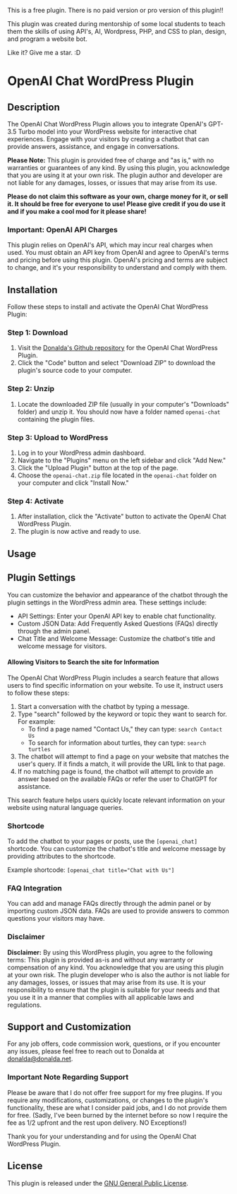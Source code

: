 This is a free plugin. There is no paid version or pro version of this plugin!! 

This plugin was created during mentorship of some local students to teach them the skills of using API's, AI, Wordpress, PHP, and CSS to plan, design, and program a website bot.

Like it? Give me a star. :D

# OpenAI Chat WordPress Plugin

## Description

The OpenAI Chat WordPress Plugin allows you to integrate OpenAI's GPT-3.5 Turbo model into your WordPress website for interactive chat experiences. Engage with your visitors by creating a chatbot that can provide answers, assistance, and engage in conversations.

**Please Note:** This plugin is provided free of charge and "as is," with no warranties or guarantees of any kind. By using this plugin, you acknowledge that you are using it at your own risk. The plugin author and developer are not liable for any damages, losses, or issues that may arise from its use.

**Please do not claim this software as your own, charge money for it, or sell it. It should be free for everyone to use! Please give credit if you do use it and if you make a cool mod for it please share!**

### Important: OpenAI API Charges

This plugin relies on OpenAI's API, which may incur real charges when used. You must obtain an API key from OpenAI and agree to OpenAI's terms and pricing before using this plugin. OpenAI's pricing and terms are subject to change, and it's your responsibility to understand and comply with them.

## Installation

Follow these steps to install and activate the OpenAI Chat WordPress Plugin:

### Step 1: Download

1. Visit the [Donalda's Github repository](https://github.com/donaldafeith/OpenAI--ChatGPT--Wordpress-Bot-FREE/) for the OpenAI Chat WordPress Plugin.
2. Click the "Code" button and select "Download ZIP" to download the plugin's source code to your computer.

### Step 2: Unzip

1. Locate the downloaded ZIP file (usually in your computer's "Downloads" folder) and unzip it. You should now have a folder named `openai-chat` containing the plugin files.

### Step 3: Upload to WordPress

1. Log in to your WordPress admin dashboard.
2. Navigate to the "Plugins" menu on the left sidebar and click "Add New."
3. Click the "Upload Plugin" button at the top of the page.
4. Choose the `openai-chat.zip` file located in the `openai-chat` folder on your computer and click "Install Now."

### Step 4: Activate

1. After installation, click the "Activate" button to activate the OpenAI Chat WordPress Plugin.
2. The plugin is now active and ready to use.

## Usage

## Plugin Settings

You can customize the behavior and appearance of the chatbot through the plugin settings in the WordPress admin area. These settings include:

- API Settings: Enter your OpenAI API key to enable chat functionality.
- Custom JSON Data: Add Frequently Asked Questions (FAQs) directly through the admin panel.
- Chat Title and Welcome Message: Customize the chatbot's title and welcome message for visitors.


#### Allowing Visitors to Search the site for Information

The OpenAI Chat WordPress Plugin includes a search feature that allows users to find specific information on your website. To use it, instruct users to follow these steps:

1. Start a conversation with the chatbot by typing a message.
2. Type "search" followed by the keyword or topic they want to search for. For example:
   - To find a page named "Contact Us," they can type: `search Contact Us`
   - To search for information about turtles, they can type: `search turtles`
3. The chatbot will attempt to find a page on your website that matches the user's query. If it finds a match, it will provide the URL link to that page.
4. If no matching page is found, the chatbot will attempt to provide an answer based on the available FAQs or refer the user to ChatGPT for assistance.

This search feature helps users quickly locate relevant information on your website using natural language queries.

### Shortcode

To add the chatbot to your pages or posts, use the `[openai_chat]` shortcode. You can customize the chatbot's title and welcome message by providing attributes to the shortcode.

Example shortcode: `[openai_chat title="Chat with Us"]`

### FAQ Integration

You can add and manage FAQs directly through the admin panel or by importing custom JSON data. FAQs are used to provide answers to common questions your visitors may have.

### Disclaimer

**Disclaimer:** By using this WordPress plugin, you agree to the following terms: This plugin is provided as-is and without any warranty or compensation of any kind. You acknowledge that you are using this plugin at your own risk. The plugin developer who is also the author is not liable for any damages, losses, or issues that may arise from its use. It is your responsibility to ensure that the plugin is suitable for your needs and that you use it in a manner that complies with all applicable laws and regulations.

## Support and Customization

For any job offers, code commission work, questions, or if you encounter any issues, please feel free to reach out to Donalda at [donalda@donalda.net](mailto:donalda@donalda.net). 

### Important Note Regarding Support

Please be aware that I do not offer free support for my free plugins. If you require any modifications, customizations, or changes to the plugin's functionality, these are what I consider paid jobs, and I do not provide them for free. (Sadly, I've been burned by the internet before so now I require the fee as 1/2 upfront and the rest upon delivery. NO Exceptions!)

Thank you for your understanding and for using the OpenAI Chat WordPress Plugin.

## License

This plugin is released under the [GNU General Public License](https://www.gnu.org/licenses/gpl-3.0.en.html).

